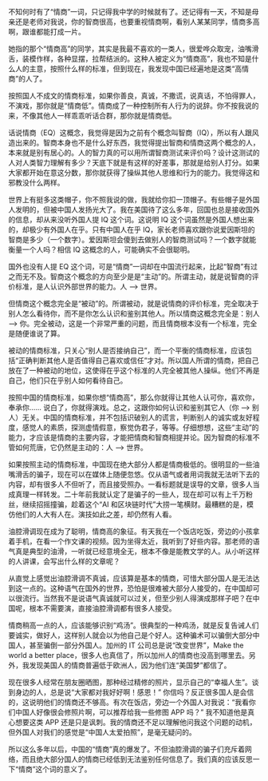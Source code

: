 不知何时有了“情商”一词，只记得我中学的时候就有了。还记得有一天，不知是母亲还是老师对我说，你的智商很高，也要重视情商啊，看别人某某同学，情商多高啊，跟谁都能打成一片。

她指的那个“情商高”的同学，其实是我最不喜欢的一类人，很爱哗众取宠，油嘴滑舌，装模作样，各种显摆，拉帮结派的。这种人被定义为“情商高”，我也不知是什么人的主意，按照什么样的标准，但到现在，我发现中国已经遍地是这类“高情商”的人了。

按照国人不成文的情商标准，如果你善良，真诚，不撒谎，说真话，不怕得罪人，不演戏，那你就是“情商低”。情商成了一种控制所有人行为的说辞。你不按我说的来，不像其他人一样乖乖听话合群，那你就是情商低。

话说情商（EQ）这概念，我觉得是因为之前有个概念叫智商（IQ），所以有人跟风造出来的。智商本身也不是什么好东西，我觉得提出智商和情商这两个概念的人，本来就是别有居心的。人的智力真的可以用所谓智商测试来评价吗？设计这测试的人对人类智力理解有多少？天底下就是有这样的好差事，那就是给别人打分。如果大家都开始在意这分数，那你就获得了操纵其他人思维和行为的能力。我觉得这和邪教没什么两样。

世界上有挺多这类帽子，你不照我说的做，我就给你扣一顶帽子。有些帽子是外国人发明的，但被中国人发扬光大了。我在美国待了这么多年，回国也总是接收国外的信息，却从来没听外国人提 IQ 这个词。这说明 IQ 这个词虽然是外国人想出来的，却极少有外国人在乎。只有中国人在乎 IQ，家长老师喜欢跟你说爱因斯坦的智商是多少（一个数字）。爱因斯坦会傻到去做别人的智商测试吗？一个数字就能衡量一个人吗？相信 IQ 这概念的人，可能确实不会很聪明。

国外也没有人提 EQ 这个词，可是“情商”一词却在中国流行起来，比起“智商”有过之而无不及。智商这个概念的方向至少是是“主动”的。所谓主动，就是说智商的评价标准，是人认识外部世界的能力。人 –> 世界。

但情商这个概念完全是“被动”的。所谓被动，就是说情商的评价标准，完全取决于别人怎么看待你，而不是你怎么认识和鉴别其他人。所以情商这概念完全是：别人 –> 你。完全被动，这是一个非常严重的问题，而且情商根本没有一个标准，完全是随便谁说了算。

被动的情商标准，只关心“别人是否接纳自己”，而一个平衡的情商标准，应该包括“正确判断其他人是否值得自己喜欢或信任”才对。所以国人所谓的情商，把自己放在了一种被动的地位，这使得在乎这个标准的人完全被其他人操纵。他们不再是自己，他们只在乎别人如何看待自己。

按照中国的情商标准，如果你想“情商高”，那么你就得让其他人认可你，喜欢你，奉承你…… 说白了，你就得演戏。总之，这跟你如何认识和鉴别其它人（你 –> 别人）无关。中国的情商标准，并不包括识破别人的谎言，判断别人的诚实或友好程度，感觉人的素质，探测虚情假意，察觉伪君子，等等。仔细想想，这些“主动”的能力，才应该是情商的主要内容，才能把情商和智商相提并论。因为智商的标准不管如何荒唐，它仍然是主动的：人 –> 世界。

如果按照主动的情商标准，中国现在绝大部分人都是情商极低的。很明显的一些油嘴滑舌的骗子，现在可以在媒体上随便忽悠。仅从语气或者用词我就无法听下去的内容，却有很多人不但听了，而且接受照办。一看标题就是误导的文章，很多人当成真理一样转发。二十年前我就认定了是骗子的一些人，现在却可以有上千万粉丝，继续招摇撞骗，趁着这个“AI 和区块链时代”大捞一笔横财。最糟糕的是，模仿他们的人大有人在。演技如此之差，却仍然有人看。

油腔滑调现在成为了聪明，情商高的象征。有天我在一个饭店吃饭，旁边的小孩拿着手机，在看一个作文课的视频。因为坐得太近，我听到了好些内容。那老师的语气真是典型的油滑，一听就已经意境全无，根本不像是能教文学的人。从小听这样的人讲课，会写出什么样的文章呢？

从直觉上感觉出油腔滑调不真诚，应该算是基本的情商，可惜大部分国人是无法达到这一点的。这种语气在国外的世界，恐怕是很难被大部分人接受的，在中国却可以很流行。当然我不是说语气真诚就可以过关，但至少别人得演成那样子吧？在中国呢，根本不需要演，直接油腔滑调都有很多人接受。

情商稍高一点的人，应该能够识别“鸡汤”。很典型的一种鸡汤，就是反复告诫人们要诚实，做好人，这样别人就会以为他自己是个好人。这种骗术可以骗倒大部分中国人，甚至骗倒一部分外国人。加州的 IT 公司总是说“改变世界”，Make the world a better place，很多人也真信了，所以加州人的情商也没高到哪里去。另外，我发现美国人的情商普遍低于欧洲人，因为他们连“美国梦”都信了。

现在很多人经常在朋友圈晒图，那种经过精修的照片，显示自己的“幸福人生”。谈到身边的人，总是说“大家都对我好好啊！感恩！” 你信吗？反正很多国人是会信的，这说明他们的情商还不够高。有次在饭店，旁边一个外国人对我说：“我看你们中国人好像很会修照片啊，可以推荐给我一些修图 APP 吗？” 我不知道他是真心想要这类 APP 还是只是讽刺。我的情商还不足以理解他问我这个问题的动机，但外国人对我们的感觉是“中国人太爱拍照”，是毫无疑问的。

所以这么多年以后，中国的“情商”真的爆发了。不但油腔滑调的骗子们充斥着网络，而且绝大部分国人的情商已经低到无法鉴别任何信息了。我们真的应该反思一下“情商”这个词的意义了。
